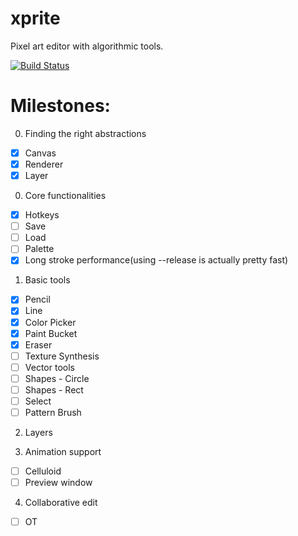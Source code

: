 # xprite

Pixel art editor with algorithmic tools.

[![Build Status](https://travis-ci.org/rickyhan/xprite-editor.svg?branch=master)](https://travis-ci.org/rickyhan/xprite-editor)

# Milestones:

0. Finding the right abstractions

* [x] Canvas
* [x] Renderer
* [x] Layer

0. Core functionalities

* [x] Hotkeys
* [ ] Save
* [ ] Load
* [ ] Palette
* [x] Long stroke performance(using --release is actually pretty fast)

1. Basic tools

* [x] Pencil
* [x] Line
* [x] Color Picker
* [x] Paint Bucket
* [x] Eraser
* [ ] Texture Synthesis
* [ ] Vector tools
* [ ] Shapes - Circle
* [ ] Shapes - Rect
* [ ] Select
* [ ] Pattern Brush

2. Layers

3. Animation support

* [ ] Celluloid
* [ ] Preview window

4. Collaborative edit

* [ ] OT
